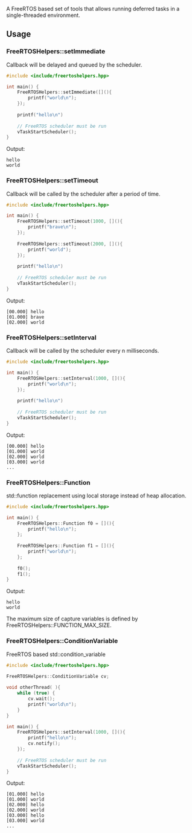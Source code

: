 A FreeRTOS based set of tools that allows running deferred tasks in a single-threaded environment.

## Usage
### FreeRTOSHelpers::setImmediate
Callback will be delayed and queued by the scheduler.

```cpp
#include <include/freertoshelpers.hpp>

int main() {
    FreeRTOSHelpers::setImmediate([](){
        printf("world\n");
    });
    
    printf("hello\n")
    
    // FreeRTOS scheduler must be run
    vTaskStartScheduler();
}
```
Output:
```
hello
world
```

### FreeRTOSHelpers::setTimeout
Callback will be called by the scheduler after a period of time.

```cpp
#include <include/freertoshelpers.hpp>

int main() {
    FreeRTOSHelpers::setTimeout(1000, [](){
        printf("brave\n");
    });
    
    FreeRTOSHelpers::setTimeout(2000, [](){
        printf("world");
    });
    
    printf("hello\n")
    
    // FreeRTOS scheduler must be run
    vTaskStartScheduler();
}
```
Output:
```
[00.000] hello
[01.000] brave
[02.000] world
```

### FreeRTOSHelpers::setInterval
Callback will be called by the scheduler every n milliseconds.

```cpp
#include <include/freertoshelpers.hpp>

int main() {
    FreeRTOSHelpers::setInterval(1000, [](){
        printf("world\n");
    });
    
    printf("hello\n")
    
    // FreeRTOS scheduler must be run
    vTaskStartScheduler();
}
```
Output:
```
[00.000] hello
[01.000] world
[02.000] world
[03.000] world
...
```

### FreeRTOSHelpers::Function
std::function replacement using local storage instead of heap allocation.

```cpp
#include <include/freertoshelpers.hpp>

int main() {
    FreeRTOSHelpers::Function f0 = [](){
        printf("hello\n");
    };
    
    FreeRTOSHelpers::Function f1 = [](){
        printf("world\n");
    };
    
    f0();
    f1();
}
```
Output:
```
hello
world
```

The maximum size of capture variables is defined by FreeRTOSHelpers::FUNCTION_MAX_SIZE.

### FreeRTOSHelpers::ConditionVariable
FreeRTOS based std::condition_variable

```cpp
#include <include/freertoshelpers.hpp>

FreeRTOSHelpers::ConditionVariable cv;
        
void otherThread( ){
    while (true) {
        cv.wait();
        printf("world\n");
    }
}

int main() {
    FreeRTOSHelpers::setInterval(1000, [](){
        printf("hello\n");
        cv.notify();
    });
    
    // FreeRTOS scheduler must be run
    vTaskStartScheduler();
}
```
Output:
```
[01.000] hello
[01.000] world
[02.000] hello
[02.000] world
[03.000] hello
[03.000] world
...
```
